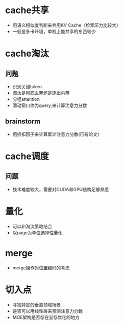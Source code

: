# cache共享
* 用语义相似度判断来共用KV Cache（检索压力比较大）
* 一般是多卡环境，单机上能共享的东西较少
  
# cache淘汰
## 问题
* 识别关键token
* 淘汰是彻底丢弃还是逐出内存
* 分组attention
* 滑动窗口作为query,来计算注意力分数

## brainstorm
*  用折扣因子来计算累计注意力分数(已有论文)

# cache调度
## 问题
* 技术难度较大，需要对CUDA和GPU结构足够熟悉

# 量化
* 可以和淘汰策略结合
* 以page为单位选择性量化
  
# merge
* merge操作对位置编码的考虑

# 切入点
* 寻找特定的垂直领域场景
* 是否可以用线性层来预测注意力分数
* MOE架构是否存在显存优化的地方